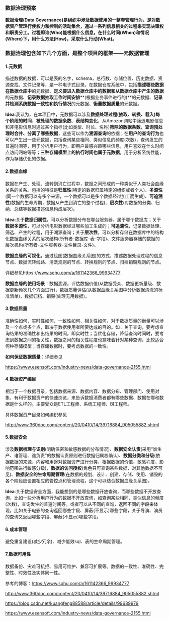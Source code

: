 ### 数据治理预案 

**数据治理(Data Governance)是组织中涉及数据使用的一整套管理行为，是对数据资产管理行使权力和控制的活动集合，通过一系列信息相关的过程来实现决策权和职责分工。过程即谁(Who)能根据什么信息，在什么时间(When)和情况(Where)下，用什么方法(How)，采取什么行动(What)。**





### 数据治理包含如下几个方面，是整个项目的框架——元数据管理

#### 1.元数据

描述数据的数据，可以是表的名字，schema，总行数、存储位置、历史数据、资源查找、文件记录等，是一种电子式目录。在数据仓库系统中，包括**描述哪些数据在数据仓库中**的元数据、**定义要进入数据仓库中的数据和从数据仓库中产生的数据**的元数据、**记录数据抽取工作时间安排****(根据业务事件进行的)**的元数据、**记录并检测系统数据一致性和执行情况**的元数据、**衡量数据质量**的元数据。

**Idea**:我认为，在本项目中，元数据可以涉及**数据处理过程(抽取、转换、载入)每个阶段的时间**、**被处理的数据条数**、**表结构变化**，从Amozon网站中筛选电影信息和非电影信息时通过某个指标(比如类型、时长、名称)**筛除的数据条数**，**查询预处理时合并、分离了哪些数据**，这些可以作为**溯源查询**的依据；在**用户的查询行为**也可以产生出一些元数据，包括查询某些相同、类似信息的频度(次数)，查询发生的普遍时间等，用于分析用户行为，即用户最感兴趣哪些信息，用户喜欢在什么时间点访问网站等等；**三种存储模型上的执行时间也属于元数据**，用于分析系统性能，作为存储优化的依据。



#### 2.数据血缘

数据在产生、处理、流转到消亡过程中，数据之间形成的一种类似于人类社会血缘关系的关系。包括的特征是**归属性**(特定的数据归属特定的组织或者个人)、**多源性**(同一个数据可以有多个来源，一个数据可以是多个数据经过加工而生成)、**可追溯性**(数据的生命周期，数据从产生到消亡的整个过程)、**层次性**(对数据的分类、归纳、总结等数据描述信息构成层次)。

**Idea**:关于**数据归属性**，可以分析数据分布在哪台服务器、属于哪个数据库；关于**数据多源性**，可以分析电影数据经过哪些加工生成的；**可追溯性**，记录数据处理、筛选、产生的过程，用于溯源查询；关于**层次性**，可以分析存储在数据库中的结构化数据血缘关系的层次结构(所有者-数据库-表-字段)、文件服务器存储的数据的层次机构(所有者-文件服务器-文件目录-文件)。

**数据血缘的可视化**，通过绘图(数据血缘关系图)的方式，描述数据处理过程的信息节点、数据流转线路、清洗规则的节点、转换规则的节点、归档销毁规则的节点。

详细参见https://www.sohu.com/a/161142366_99934777

**数据血缘的使用场景**：数据溯源，评估数据价值(从数据受众、数据更新量级、数据更新频次几个方面进行)，数据质量评估(从数据血缘关系图中分析数据清洗的标准清单)，数据归档、销毁(处理无用数据)。



#### 3.数据质量

准确性如何、实时性如何、一致性如何、相关性如何，对于数据质量的衡量可以涉及一个点或多个点，取决于数据使用者所要达成的目的。如：关于查询，要考虑查询结果的准确性和出结果的时间，即实时性；当优化存储，降低查询时间时，要考虑到数据之间的相关性，数据之间的相关性程度也意味着针对某种查询，比较适合何种存储模型；当存储数据时，要考虑数据的一致性。

**如何保证数据质量**：详细参见

https://www.esensoft.com/industry-news/data-governance-2155.html



#### 4.数据资产编目

相当于一个数据目录，包括数据来源、数据内容、数据分布、管理部门、使用对象，有利于数据资产的快速浏览，来告诉数据消费者都有哪些数据、数据在哪和数据是什么样的。主要受众是ETL工程师、系统工程师、BI工程师。

具体数据资产目录如何编织参见

http://www.360doc.com/content/20/0410/14/39716884_905055882.shtml



#### 5.数据安全

涉及**数据梳理与识别**(明确保密和敏感数据的分布情况)、**数据安全认责**(采用“谁生产、谁管理、谁负责”的数据认责原则进行数据归属权确认)、**数据分类和分级**(依据数据的来源、内容和用途对数据资产进行分类，根据数据的价值、敏感程度、影响范围进行敏感分级)，**数据的访问授权**(角色只可查询某些数据，对其他数据不可见)、**数据安全的生命周期管理**(在数据的规划、设计、创建、存储、使用、销毁的各个阶段应设置相应的管控点和管理流程，这个可以结合数据血缘关系图)。

**Idea**:关于数据安全方面，我能想到的是哪些数据开放查询，而哪些数据不开放查询，比如一些分析用户行为的数据不开放查询，如查询某些相同、类似信息的频度(次数)，查询发生的普遍时间等。或者可以从不同的查询，返回不同的字段来体现，比如关于电影的查询返回哪些字段、屏蔽(不显示)哪些字段，关于导演、演员的查询又返回哪些字段、屏蔽(不显示)哪些字段。



#### 6.成本管理

避免重复建设(减少冗余)、减少低效sql、表的生命周期管理。



#### 7.数据可用性

数据备份、灾难可抗拒、易用可维护、兼容可扩展等。数据的一致性、准确性、完整性、时效性及实体同一性。

参考的博客：https://www.sohu.com/a/161142366_99934777

http://www.360doc.com/content/20/0410/14/39716884_905055882.shtml

https://blog.csdn.net/kuangfeng88588/article/details/99689979

https://www.esensoft.com/industry-news/data-governance-2155.html